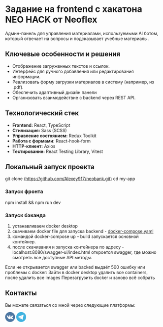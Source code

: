# Задание на frontend с хакатона NEO HACK от Neoflex 

Админ-панель для управления материалами, используемыми AI ботом, который отвечает на вопросы и подсказывает учебные материалы.

## Ключевые особенности и решения

* Отображение загруженных текстов и ссылок.
* Интерфейс для ручного добавления или редактирования информации.
* Реализовать форму загрузки материалов в систему (например, из .pdf).
* Обеспечить адаптивный дизайн панели
* Организовать взаимодействие с backend через REST API.


## Технологический стек

*   **Frontend:** React, TypeScript
*   **Стилизация:** Sass (SCSS)
*   **Управление состоянием:** Redux Toolkit
*   **Работа с формами:** React-hook-form
*   **HTTP-клиент:** Axios
*   **Тестирование:** React Testing Library, Vitest

## Локальный запуск проекта

git clone [(https://github.com/Alexey917/neobank.git)](https://github.com/Alexey917/neobank.git)
cd my-app

### Запуск фронта
npm install && npm run dev

### Запуск бэканда
1. устанавливаем docker desktop
2. скачиваем docker file для запуска backend - [docker-compose.yaml](my-app/Docker-compose.yaml)
3. командой docker-compose up – build запускается основной контейнер.
4. после скачивания и запуска контейнера по адресу - localhost:8080/swagger-ui/index.html откроется swagger, где можно смотреть все доступные API методы.

Если не открывается swagger или backed выдаёт 500 ошибку или проблемы с docker:
    Зайти в docker desktop удалить все containers, после удалить все images
    Перезагрузить docker и заново всё собрать

## Контакты

Вы можете связаться со мной через следующие платформы:

<a href="https://vk.com/id321802975"><img src="https://github.com/Alexey917/Alexey917/blob/main/assets/vk.png" width="32" height="32" /></a>
<a href="https://t.me/Alexey917"><img src="https://github.com/Alexey917/Alexey917/blob/main/assets/tg.png" width="32" height="32" /></a>
